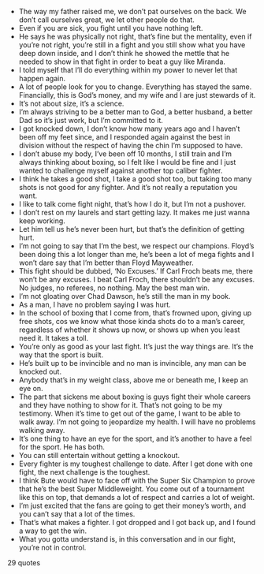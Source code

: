  - The way my father raised me, we don’t pat ourselves on the back. We don’t call ourselves great, we let other people do that.
 - Even if you are sick, you fight until you have nothing left.
 - He says he was physically not right, that’s fine but the mentality, even if you’re not right, you’re still in a fight and you still show what you have deep down inside, and I don’t think he showed the mettle that he needed to show in that fight in order to beat a guy like Miranda.
 - I told myself that I’ll do everything within my power to never let that happen again.
 - A lot of people look for you to change. Everything has stayed the same. Financially, this is God’s money, and my wife and I are just stewards of it.
 - It’s not about size, it’s a science.
 - I’m always striving to be a better man to God, a better husband, a better Dad so it’s just work, but I’m committed to it.
 - I got knocked down, I don’t know how many years ago and I haven’t been off my feet since, and I responded again against the best in division without the respect of having the chin I’m supposed to have.
 - I don’t abuse my body, I’ve been off 10 months, I still train and I’m always thinking about boxing, so I felt like I would be fine and I just wanted to challenge myself against another top caliber fighter.
 - I think he takes a good shot, I take a good shot too, but taking too many shots is not good for any fighter. And it’s not really a reputation you want.
 - I like to talk come fight night, that’s how I do it, but I’m not a pushover.
 - I don’t rest on my laurels and start getting lazy. It makes me just wanna keep working.
 - Let him tell us he’s never been hurt, but that’s the definition of getting hurt.
 - I’m not going to say that I’m the best, we respect our champions. Floyd’s been doing this a lot longer than me, he’s been a lot of mega fights and I won’t dare say that I’m better than Floyd Mayweather.
 - This fight should be dubbed, ‘No Excuses.’ If Carl Froch beats me, there won’t be any excuses. I beat Carl Froch, there shouldn’t be any excuses. No judges, no referees, no nothing. May the best man win.
 - I’m not gloating over Chad Dawson, he’s still the man in my book.
 - As a man, I have no problem saying I was hurt.
 - In the school of boxing that I come from, that’s frowned upon, giving up free shots, cos we know what those kinda shots do to a man’s career, regardless of whether it shows up now, or shows up when you least need it. It takes a toll.
 - You’re only as good as your last fight. It’s just the way things are. It’s the way that the sport is built.
 - He’s built up to be invincible and no man is invincible, any man can be knocked out.
 - Anybody that’s in my weight class, above me or beneath me, I keep an eye on.
 - The part that sickens me about boxing is guys fight their whole careers and they have nothing to show for it. That’s not going to be my testimony. When it’s time to get out of the game, I want to be able to walk away. I’m not going to jeopardize my health. I will have no problems walking away.
 - It’s one thing to have an eye for the sport, and it’s another to have a feel for the sport. He has both.
 - You can still entertain without getting a knockout.
 - Every fighter is my toughest challenge to date. After I get done with one fight, the next challenge is the toughest.
 - I think Bute would have to face off with the Super Six Champion to prove that he’s the best Super Middleweight. You come out of a tournament like this on top, that demands a lot of respect and carries a lot of weight.
 - I’m just excited that the fans are going to get their money’s worth, and you can’t say that a lot of the times.
 - That’s what makes a fighter. I got dropped and I got back up, and I found a way to get the win.
 - What you gotta understand is, in this conversation and in our fight, you’re not in control.

29 quotes